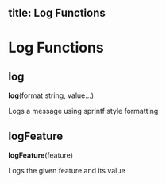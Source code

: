 title: Log Functions
---

# Log Functions

## log

**log**(format string, value...)

Logs a message using sprintf style formatting

## logFeature

**logFeature**(feature)

Logs the given feature and its value

